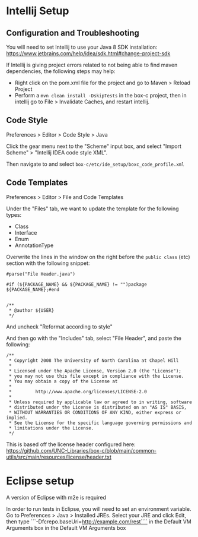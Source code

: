 # Intellij Setup

## Configuration and Troubleshooting
You will need to set Intellij to use your Java 8 SDK installation:
https://www.jetbrains.com/help/idea/sdk.html#change-project-sdk

If Intellij is giving project errors related to not being able to find maven dependencies, the following steps may help:
* Right click on the pom.xml file for the project and go to Maven > Reload Project
* Perform a `mvn clean install -DskipTests` in the box-c project, then in intellij go to File > Invalidate Caches, and restart intellij.

## Code Style
Preferences > Editor > Code Style > Java

Click the gear menu next to the "Scheme" input box, and select "Import Scheme" > "Intellij IDEA code style XML".

Then navigate to and select `box-c/etc/ide_setup/boxc_code_profile.xml`

## Code Templates
Preferences > Editor > File and Code Templates

Under the "Files" tab, we want to update the template for the following types:
* Class
* Interface
* Enum
* AnnotationType

Overwrite the lines in the window on the right before the `public class` (etc) section with the following snippet:

```
#parse("File Header.java")

#if (${PACKAGE_NAME} && ${PACKAGE_NAME} != "")package ${PACKAGE_NAME};#end


/**
 * @author ${USER}
 */
```
And uncheck "Reformat according to style"

And then go with the "Includes" tab, select "File Header", and paste the following:
```
/**
 * Copyright 2008 The University of North Carolina at Chapel Hill
 *
 * Licensed under the Apache License, Version 2.0 (the "License");
 * you may not use this file except in compliance with the License.
 * You may obtain a copy of the License at
 *
 *         http://www.apache.org/licenses/LICENSE-2.0
 *
 * Unless required by applicable law or agreed to in writing, software
 * distributed under the License is distributed on an "AS IS" BASIS,
 * WITHOUT WARRANTIES OR CONDITIONS OF ANY KIND, either express or implied.
 * See the License for the specific language governing permissions and
 * limitations under the License.
 */
 ```
 This is based off the license header configured here:
 https://github.com/UNC-Libraries/box-c/blob/main/common-utils/src/main/resources/license/header.txt


# Eclipse setup

A version of Eclipse with m2e is required

In order to run tests in Eclipse, you will need to set an environment variable. Go to Preferences > Java > Installed JREs. Select your JRE and click Edit, then type  ```-Dfcrepo.baseUri=http://example.com/rest```` in the Default VM Arguments box in the Default VM Arguments box
